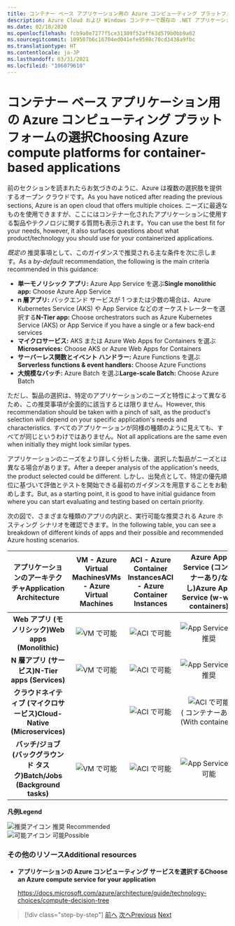 ```yaml
---
title: コンテナー ベース アプリケーション用の Azure コンピューティング プラットフォームの選択
description: Azure Cloud および Windows コンテナーで既存の .NET アプリケーションを最新化する |コンテナー ベース アプリケーション用の Azure コンピューティング プラットフォームの選択
ms.date: 02/18/2020
ms.openlocfilehash: fcb9a0e7277f5ce31309f52aff63d579b0bb9a02
ms.sourcegitcommit: 109507b6c16704ed041efe9598c70cd3438a9fbc
ms.translationtype: HT
ms.contentlocale: ja-JP
ms.lasthandoff: 03/31/2021
ms.locfileid: "106079610"
---
```

# <a name="choosing-azure-compute-platforms-for-container-based-applications"></a><span data-ttu-id="f3a3a-103">コンテナー ベース アプリケーション用の Azure コンピューティング プラットフォームの選択</span><span class="sxs-lookup"><span data-stu-id="f3a3a-103">Choosing Azure compute platforms for container-based applications</span></span>

<span data-ttu-id="f3a3a-104">前のセクションを読まれたらお気づきのように、Azure は複数の選択肢を提供するオープン クラウドです。</span><span class="sxs-lookup"><span data-stu-id="f3a3a-104">As you have noticed after reading the previous sections, Azure is an open cloud that offers multiple choices.</span></span> <span data-ttu-id="f3a3a-105">ニーズに最適なものを使用できますが、ここにはコンテナー化されたアプリケーションに使用する製品やテクノロジに関する質問も表示されます。</span><span class="sxs-lookup"><span data-stu-id="f3a3a-105">You can use the best fit for your needs, however, it also surfaces questions about what product/technology you should use for your containerized applications.</span></span>

<span data-ttu-id="f3a3a-106">*既定の* 推奨事項として、このガイダンスで推奨される主な条件を次に示します。</span><span class="sxs-lookup"><span data-stu-id="f3a3a-106">As a *by-default* recommendation, the following is the main criteria recommended in this guidance:</span></span>

- <span data-ttu-id="f3a3a-107">**単一モノリシック アプリ:** Azure App Service を選ぶ</span><span class="sxs-lookup"><span data-stu-id="f3a3a-107">**Single monolithic app:** Choose Azure App Service</span></span>
- <span data-ttu-id="f3a3a-108">**n 層アプリ:** バックエンド サービスが 1 つまたは少数の場合は、Azure Kubernetes Service (AKS) や App Service などのオーケストレーターを選択する</span><span class="sxs-lookup"><span data-stu-id="f3a3a-108">**N-Tier app:** Choose orchestrators such as Azure Kubernetes Service (AKS) or App Service if you have a single or a few back-end services</span></span>
- <span data-ttu-id="f3a3a-109">**マイクロサービス:** AKS または Azure Web Apps for Containers を選ぶ</span><span class="sxs-lookup"><span data-stu-id="f3a3a-109">**Microservices:** Choose AKS or Azure Web Apps for Containers</span></span>
- <span data-ttu-id="f3a3a-110">**サーバーレス関数とイベント ハンドラー:** Azure Functions を選ぶ</span><span class="sxs-lookup"><span data-stu-id="f3a3a-110">**Serverless functions & event handlers:** Choose Azure Functions</span></span>
- <span data-ttu-id="f3a3a-111">**大規模なバッチ:** Azure Batch を選ぶ</span><span class="sxs-lookup"><span data-stu-id="f3a3a-111">**Large-scale Batch:** Choose Azure Batch</span></span>

<span data-ttu-id="f3a3a-112">ただし、製品の選択は、特定のアプリケーションのニーズと特性によって異なるため、この推奨事項が全面的に該当するとは限りません。</span><span class="sxs-lookup"><span data-stu-id="f3a3a-112">However, this recommendation should be taken with a pinch of salt, as the product's selection will depend on your specific application's needs and characteristics.</span></span> <span data-ttu-id="f3a3a-113">すべてのアプリケーションが同様の種類のように見えても、すべてが同じというわけではありません。</span><span class="sxs-lookup"><span data-stu-id="f3a3a-113">Not all applications are the same even when initially they might look similar types.</span></span>

<span data-ttu-id="f3a3a-114">アプリケーションのニーズをより詳しく分析した後、選択した製品がニーズとは異なる場合があります。</span><span class="sxs-lookup"><span data-stu-id="f3a3a-114">After a deeper analysis of the application's needs, the product selected could be different.</span></span> <span data-ttu-id="f3a3a-115">しかし、出発点として、特定の優先順位に基づいて評価とテストを開始できる最初のガイダンスを用意することをお勧めします。</span><span class="sxs-lookup"><span data-stu-id="f3a3a-115">But, as a starting point, it is good to have initial guidance from where you can start evaluating and testing based on certain priority.</span></span>

<span data-ttu-id="f3a3a-116">次の図で、さまざまな種類のアプリの内訳と、実行可能な推奨される Azure ホスティング シナリオを確認できます。</span><span class="sxs-lookup"><span data-stu-id="f3a3a-116">In the following table, you can see a breakdown of different kinds of apps and their possible and recommended Azure hosting scenarios.</span></span>

| <span data-ttu-id="f3a3a-117">アプリケーションのアーキテクチャ</span><span class="sxs-lookup"><span data-stu-id="f3a3a-117">Application Architecture</span></span> | <span data-ttu-id="f3a3a-118">VM - Azure Virtual Machines</span><span class="sxs-lookup"><span data-stu-id="f3a3a-118">VMs - Azure Virtual Machines</span></span> | <span data-ttu-id="f3a3a-119">ACI - Azure Container Instances</span><span class="sxs-lookup"><span data-stu-id="f3a3a-119">ACI - Azure Container Instances</span></span> | <span data-ttu-id="f3a3a-120">Azure App Service (コンテナーあり/なし)</span><span class="sxs-lookup"><span data-stu-id="f3a3a-120">Azure App Service (w-w/o containers)</span></span> | <span data-ttu-id="f3a3a-121">AKS - Azure Kubernetes Services</span><span class="sxs-lookup"><span data-stu-id="f3a3a-121">AKS - Azure Kubernetes Services</span></span> | <span data-ttu-id="f3a3a-122">Azure Functions</span><span class="sxs-lookup"><span data-stu-id="f3a3a-122">Azure Functions</span></span> | <span data-ttu-id="f3a3a-123">Azure Batch</span><span class="sxs-lookup"><span data-stu-id="f3a3a-123">Azure Batch</span></span> |
|:------------------------:|:--:|:--:|:--:|:--:|:--:|:--:|
| <span data-ttu-id="f3a3a-124">**Web アプリ (モノリシック)**</span><span class="sxs-lookup"><span data-stu-id="f3a3a-124">**Web apps (Monolithic)**</span></span>         | ![VM で可能](media/choosing-azure-compute-options-for-container-based-applications/possible.png) | ![ACI で可能](media/choosing-azure-compute-options-for-container-based-applications/possible.png) | ![App Service で推奨](media/choosing-azure-compute-options-for-container-based-applications/recommended.png) | ![AKS で可能](media/choosing-azure-compute-options-for-container-based-applications/possible.png) | | |
| <span data-ttu-id="f3a3a-129">**N 層アプリ (サービス)**</span><span class="sxs-lookup"><span data-stu-id="f3a3a-129">**N-Tier apps (Services)**</span></span>        | ![VM で可能](media/choosing-azure-compute-options-for-container-based-applications/possible.png) | ![ACI で可能](media/choosing-azure-compute-options-for-container-based-applications/possible.png) | ![App Service で推奨](media/choosing-azure-compute-options-for-container-based-applications/recommended.png) | ![AKS で可能](media/choosing-azure-compute-options-for-container-based-applications/possible.png) | ![Azure Fuctions で可能](media/choosing-azure-compute-options-for-container-based-applications/possible.png) | |
| <span data-ttu-id="f3a3a-135">**クラウドネイティブ (マイクロサービス)**</span><span class="sxs-lookup"><span data-stu-id="f3a3a-135">**Cloud-Native (Microservices)**</span></span>  | | ![ACI で可能](media/choosing-azure-compute-options-for-container-based-applications/possible.png) | ![ACI で可能](media/choosing-azure-compute-options-for-container-based-applications/possible.png) <br/> <span data-ttu-id="f3a3a-138">(&nbsp;コンテナーあり)</span><span class="sxs-lookup"><span data-stu-id="f3a3a-138">(With&nbsp;containers)</span></span> | ![AKS で推奨](media/choosing-azure-compute-options-for-container-based-applications/recommended.png) <br/> <span data-ttu-id="f3a3a-140">(Linux&nbsp;コンテナー)</span><span class="sxs-lookup"><span data-stu-id="f3a3a-140">(Linux&nbsp;containers)</span></span>| ![Azure Functions で推奨](media/choosing-azure-compute-options-for-container-based-applications/recommended.png) <br/> <span data-ttu-id="f3a3a-142">(イベントドリブン)</span><span class="sxs-lookup"><span data-stu-id="f3a3a-142">(Event&#x2011;driven)</span></span> | |
| <span data-ttu-id="f3a3a-143">**バッチ/ジョブ (バックグラウンド タスク)**</span><span class="sxs-lookup"><span data-stu-id="f3a3a-143">**Batch/Jobs (Background tasks)**</span></span> | ![VM で可能](media/choosing-azure-compute-options-for-container-based-applications/possible.png) | ![ACI で可能](media/choosing-azure-compute-options-for-container-based-applications/possible.png) | ![App Service で可能](media/choosing-azure-compute-options-for-container-based-applications/possible.png) | ![AKS で可能](media/choosing-azure-compute-options-for-container-based-applications/possible.png) | ![Azure Functions で推奨](media/choosing-azure-compute-options-for-container-based-applications/recommended.png) <br/> <span data-ttu-id="f3a3a-149">(バックグラウンド&nbsp;タスク)</span><span class="sxs-lookup"><span data-stu-id="f3a3a-149">(Background&nbsp;tasks)</span></span> | ![Azure Batch で推奨](media/choosing-azure-compute-options-for-container-based-applications/recommended.png) <br/> <span data-ttu-id="f3a3a-151">(大規模)</span><span class="sxs-lookup"><span data-stu-id="f3a3a-151">(Large&#x2011;scale)</span></span> |

<span data-ttu-id="f3a3a-152">**凡例**</span><span class="sxs-lookup"><span data-stu-id="f3a3a-152">**Legend**</span></span>

![推奨アイコン](media/choosing-azure-compute-options-for-container-based-applications/recommended.png) <span data-ttu-id="f3a3a-154">推奨 </span><span class="sxs-lookup"><span data-stu-id="f3a3a-154">Recommended </span></span>\
![可能アイコン](media/choosing-azure-compute-options-for-container-based-applications/possible.png) <span data-ttu-id="f3a3a-156">可能</span><span class="sxs-lookup"><span data-stu-id="f3a3a-156">Possible</span></span>

### <a name="additional-resources"></a><span data-ttu-id="f3a3a-157">その他のリソース</span><span class="sxs-lookup"><span data-stu-id="f3a3a-157">Additional resources</span></span>

- <span data-ttu-id="f3a3a-158">**アプリケーションの Azure コンピューティング サービスを選択する**</span><span class="sxs-lookup"><span data-stu-id="f3a3a-158">**Choose an Azure compute service for your application**</span></span>

    <https://docs.microsoft.com/azure/architecture/guide/technology-choices/compute-decision-tree>

> [!div class="step-by-step"]
> <span data-ttu-id="f3a3a-159">[前へ](when-to-deploy-windows-containers-to-azure-container-service-kubernetes.md)
> [次へ](build-resilient-services-ready-for-the-cloud-embrace-transient-failures-in-the-cloud.md)</span><span class="sxs-lookup"><span data-stu-id="f3a3a-159">[Previous](when-to-deploy-windows-containers-to-azure-container-service-kubernetes.md)
[Next](build-resilient-services-ready-for-the-cloud-embrace-transient-failures-in-the-cloud.md)</span></span>
